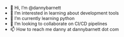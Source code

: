 - 👋 Hi, I’m @dannybarnett
- 👀 I’m interested in learning about development tools
- 🌱 I’m currently learning python
- 💞️ I’m looking to collaborate on CI/CD pipelines
- 📫 How to reach me danny at dannybarnett dot com

<!---
dannybarnett/dannybarnett is a ✨ special ✨ repository because its `README.md` (this file) appears on your GitHub profile.
You can click the Preview link to take a look at your changes.
--->

